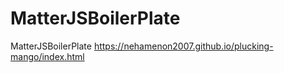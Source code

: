 # MatterJSBoilerPlate
MatterJSBoilerPlate
https://nehamenon2007.github.io/plucking-mango/index.html
